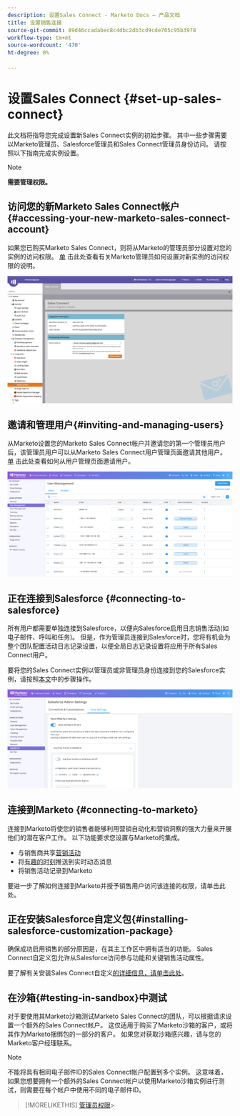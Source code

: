 ```yaml
---
description: 设置Sales Connect - Marketo Docs — 产品文档
title: 设置销售连接
source-git-commit: 89d46ccadabec8c4dbc2db3cd9cde705c95b3978
workflow-type: tm+mt
source-wordcount: '470'
ht-degree: 0%

---
```


# 设置Sales Connect {#set-up-sales-connect}

此文档将指导您完成设置新Sales Connect实例的初始步骤。 其中一些步骤需要以Marketo管理员、Salesforce管理员和Sales Connect管理员身份访问。 请按照以下指南完成实例设置。

>[!NOTE]
>
>**需要管理权限。**

## 访问您的新Marketo Sales Connect帐户{#accessing-your-new-marketo-sales-connect-account}

如果您已购买Marketo Sales Connect，则将从Marketo的管理员部分设置对您的实例的访问权限。 [单](/help/marketo/product-docs/marketo-sales-connect/getting-started/accessing-your-new-sales-connect-instance.md) 击此处查看有关Marketo管理员如何设置对新实例的访问权限的说明。

![](assets/set-up-sales-connect-1.png)

## 邀请和管理用户{#inviting-and-managing-users}

从Marketo设置您的Marketo Sales Connect帐户并邀请您的第一个管理员用户后，该管理员用户可以从Marketo Sales Connect用户管理页面邀请其他用户。 [单](/help/marketo/product-docs/marketo-sales-connect/admin/invite-users.md) 击此处查看如何从用户管理页面邀请用户。

![](assets/set-up-sales-connect-2.png)

## 正在连接到Salesforce {#connecting-to-salesforce}

所有用户都需要单独连接到Salesforce，以便向Salesforce启用日志销售活动(如电子邮件、呼叫和任务)。 但是，作为管理员连接到Salesforce时，您将有机会为整个团队配置活动日志记录设置，以便全局日志记录设置将应用于所有Sales Connect用户。

要将您的Sales Connect实例以管理员或非管理员身份连接到您的Salesforce实例，请按照[本文](/help/marketo/product-docs/marketo-sales-connect/crm/salesforce-integration/connect-your-sales-connect-account-to-salesforce.md)中的步骤操作。

![](assets/set-up-sales-connect-3.png)

## 连接到Marketo {#connecting-to-marketo}

连接到Marketo将使您的销售者能够利用营销自动化和营销洞察的强大力量来开展他们的潜在客户工作。 以下功能要求您设置与Marketo的集成。

* 与销售商共享[营销活动](/help/marketo/product-docs/marketo-sales-connect/marketo/make-a-campaign-visible-to-sales-connect-users.md)
* 将[有趣的时刻](/help/marketo/product-docs/marketo-sales-connect/marketo/interesting-moments-in-msc.md)推送到实时动态消息
* 将销售活动记录到Marketo

要进一步了解如何连接到Marketo并授予销售用户访问该连接的权限，请单击此处。

## 正在安装Salesforce自定义包{#installing-salesforce-customization-package}

确保成功启用销售的部分原因是，在其主工作区中拥有适当的功能。 Sales Connect自定义包允许从Salesforce访问参与功能和关键销售活动属性。

要了解有关安装Sales Connect自定义[的详细信息，请单击此处](/help/marketo/product-docs/marketo-sales-connect/crm/salesforce-customization/sales-connect-customizations-for-crm.md)。

## 在沙箱{#testing-in-sandbox}中测试

对于要使用其Marketo沙箱测试Marketo Sales Connect的团队，可以根据请求设置一个额外的Sales Connect帐户。 这仅适用于购买了Marketo沙箱的客户，或将其作为Marketo捆绑包的一部分的客户。 如果您对获取沙箱感兴趣，请与您的Marketo客户经理联系。

>[!NOTE]
>
>不能将具有相同电子邮件ID的Sales Connect帐户配置到多个实例。 这意味着，如果您想要拥有一个额外的Sales Connect帐户以使用Marketo沙箱实例进行测试，则需要在每个帐户中使用不同的电子邮件ID。

>[!MORELIKETHIS]
[管理员权限](/help/marketo/product-docs/marketo-sales-connect/admin/user-access-details.md)>
>

